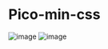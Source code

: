 # Pico-min-css

![image](https://github.com/lariilopes26/Pico-min-css/assets/128305697/d6d5f57b-328b-4093-9a01-6f49837d13ac)
![image](https://github.com/lariilopes26/Pico-min-css/assets/128305697/d6d5f57b-328b-4093-9a01-6f49837d13ac)
